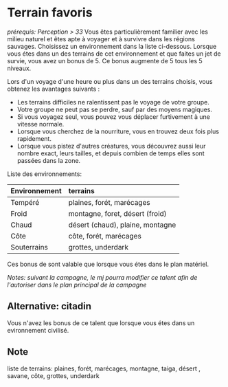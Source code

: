 # Terrain favoris
*prérequis: Perception > 33*
Vous êtes particulièrement familier avec les milieu naturel et êtes apte à voyager et à survivre dans les régions sauvages.
Choisissez un environnement dans la liste ci-dessous. Lorsque vous étes dans un des terrains de cet environnement et que faites un jet de survie, vous avez un bonus de 5. Ce bonus augmente de 5 tous les 5 niveaux.

Lors d'un voyage d'une heure ou plus dans un des terrains choisis, vous obtenez les avantages suivants :

- Les terrains difficiles ne ralentissent pas le voyage de votre groupe.
- Votre groupe ne peut pas se perdre, sauf par des moyens magiques.
- Si vous voyagez seul, vous pouvez vous déplacer furtivement à une vitesse normale.
- Lorsque vous cherchez de la nourriture, vous en trouvez deux fois plus rapidement.
- Lorsque vous pistez d'autres créatures, vous découvrez aussi leur nombre exact, leurs tailles, et depuis combien de temps elles sont passées dans la zone.

Liste des environnements:

|**Environnement**|**terrains**|
| :- | :- |
|Tempéré|plaines, forét, marécages|
|Froid|montagne, foret, désert (froid)|
|Chaud|désert (chaud), plaine, montagne|
|Côte|côte, forét, marécages|
|Souterrains|grottes, underdark|

Ces bonus de sont valable que lorsque vous étes dans le plan matériel.

*Notes: suivant la campagne, le mj pourra modifier ce talent afin de l'autoriser dans le plan principal de la campagne*

## Alternative: citadin
Vous n'avez les bonus de ce talent que lorsque vous étes dans un evironnement civilisé.

## Note

liste de terrains: plaines, forét, marécages, montagne, taiga, désert , savane, côte, grottes, underdark